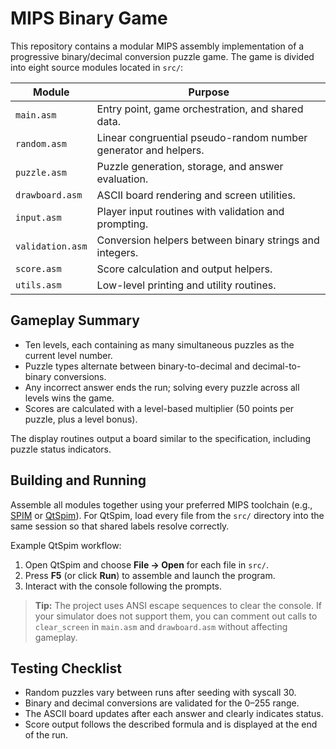 # MIPS Binary Game

This repository contains a modular MIPS assembly implementation of a progressive binary/decimal conversion puzzle game. The game is divided into eight source modules located in `src/`:

| Module | Purpose |
| --- | --- |
| `main.asm` | Entry point, game orchestration, and shared data. |
| `random.asm` | Linear congruential pseudo-random number generator and helpers. |
| `puzzle.asm` | Puzzle generation, storage, and answer evaluation. |
| `drawboard.asm` | ASCII board rendering and screen utilities. |
| `input.asm` | Player input routines with validation and prompting. |
| `validation.asm` | Conversion helpers between binary strings and integers. |
| `score.asm` | Score calculation and output helpers. |
| `utils.asm` | Low-level printing and utility routines. |

## Gameplay Summary

* Ten levels, each containing as many simultaneous puzzles as the current level number.
* Puzzle types alternate between binary-to-decimal and decimal-to-binary conversions.
* Any incorrect answer ends the run; solving every puzzle across all levels wins the game.
* Scores are calculated with a level-based multiplier (50 points per puzzle, plus a level bonus).

The display routines output a board similar to the specification, including puzzle status indicators.

## Building and Running

Assemble all modules together using your preferred MIPS toolchain (e.g., [SPIM](https://spimsimulator.sourceforge.net/) or [QtSpim](http://spimsimulator.sourceforge.net/)). For QtSpim, load every file from the `src/` directory into the same session so that shared labels resolve correctly.

Example QtSpim workflow:

1. Open QtSpim and choose **File → Open** for each file in `src/`.
2. Press **F5** (or click **Run**) to assemble and launch the program.
3. Interact with the console following the prompts.

> **Tip:** The project uses ANSI escape sequences to clear the console. If your simulator does not support them, you can comment out calls to `clear_screen` in `main.asm` and `drawboard.asm` without affecting gameplay.

## Testing Checklist

* Random puzzles vary between runs after seeding with syscall 30.
* Binary and decimal conversions are validated for the 0–255 range.
* The ASCII board updates after each answer and clearly indicates status.
* Score output follows the described formula and is displayed at the end of the run.
